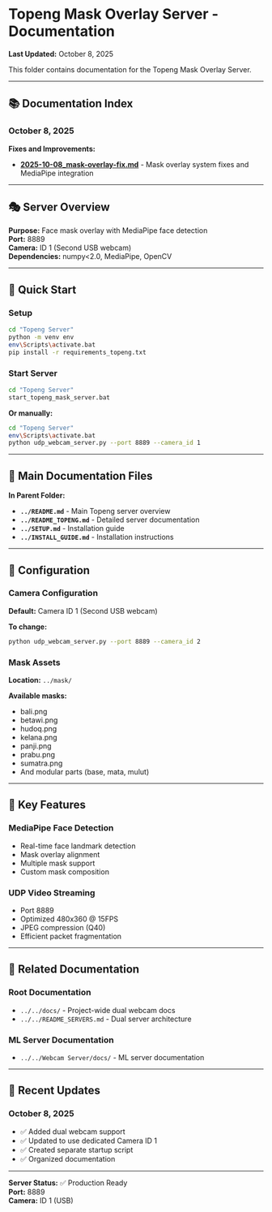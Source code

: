 # Topeng Mask Overlay Server - Documentation

**Last Updated:** October 8, 2025

This folder contains documentation for the Topeng Mask Overlay Server.

---

## 📚 Documentation Index

### October 8, 2025

**Fixes and Improvements:**
- **[2025-10-08_mask-overlay-fix.md](2025-10-08_mask-overlay-fix.md)** - Mask overlay system fixes and MediaPipe integration

---

## 🎭 Server Overview

**Purpose:** Face mask overlay with MediaPipe face detection  
**Port:** 8889  
**Camera:** ID 1 (Second USB webcam)  
**Dependencies:** numpy<2.0, MediaPipe, OpenCV

---

## 🚀 Quick Start

### Setup

```bash
cd "Topeng Server"
python -m venv env
env\Scripts\activate.bat
pip install -r requirements_topeng.txt
```

### Start Server

```bash
cd "Topeng Server"
start_topeng_mask_server.bat
```

**Or manually:**
```bash
cd "Topeng Server"
env\Scripts\activate.bat
python udp_webcam_server.py --port 8889 --camera_id 1
```

---

## 📝 Main Documentation Files

**In Parent Folder:**
- **`../README.md`** - Main Topeng server overview
- **`../README_TOPENG.md`** - Detailed server documentation
- **`../SETUP.md`** - Installation guide
- **`../INSTALL_GUIDE.md`** - Installation instructions

---

## 🔧 Configuration

### Camera Configuration

**Default:** Camera ID 1 (Second USB webcam)

**To change:**
```bash
python udp_webcam_server.py --port 8889 --camera_id 2
```

### Mask Assets

**Location:** `../mask/`

**Available masks:**
- bali.png
- betawi.png
- hudoq.png
- kelana.png
- panji.png
- prabu.png
- sumatra.png
- And modular parts (base, mata, mulut)

---

## 🎯 Key Features

### MediaPipe Face Detection
- Real-time face landmark detection
- Mask overlay alignment
- Multiple mask support
- Custom mask composition

### UDP Video Streaming
- Port 8889
- Optimized 480x360 @ 15FPS
- JPEG compression (Q40)
- Efficient packet fragmentation

---

## 📖 Related Documentation

### Root Documentation
- `../../docs/` - Project-wide dual webcam docs
- `../../README_SERVERS.md` - Dual server architecture

### ML Server Documentation
- `../../Webcam Server/docs/` - ML server documentation

---

## 🔄 Recent Updates

### October 8, 2025
- ✅ Added dual webcam support
- ✅ Updated to use dedicated Camera ID 1
- ✅ Created separate startup script
- ✅ Organized documentation

---

**Server Status:** ✅ Production Ready  
**Port:** 8889  
**Camera:** ID 1 (USB)

